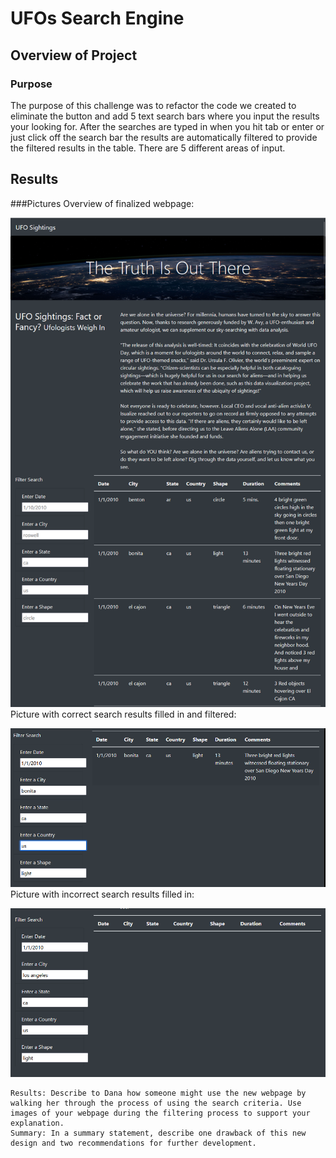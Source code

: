 # UFOs Search Engine
## Overview of Project
### Purpose
The purpose of this challenge was to refactor the code we created to eliminate the button and add 5 text search bars where you input the results your looking for. After the searches are typed in when you hit tab or enter or just click off the search bar the results are automatically filtered to provide the filtered results in the table. There are 5 different areas of input.

## Results
###Pictures
Overview of finalized webpage:

![image1](https://github.com/Ajsforlife/UFOs/blob/main/challenge_pics/Screenshot%202022-08-12%20122948.png)
Picture with correct search results filled in and filtered:

![image2](https://github.com/Ajsforlife/UFOs/blob/main/challenge_pics/Screenshot%202022-08-12%20123052.png)
Picture with incorrect search results filled in:

![image3](https://github.com/Ajsforlife/UFOs/blob/main/challenge_pics/Screenshot%202022-08-12%20123127.png)

    Results: Describe to Dana how someone might use the new webpage by walking her through the process of using the search criteria. Use images of your webpage during the filtering process to support your explanation.
    Summary: In a summary statement, describe one drawback of this new design and two recommendations for further development.
